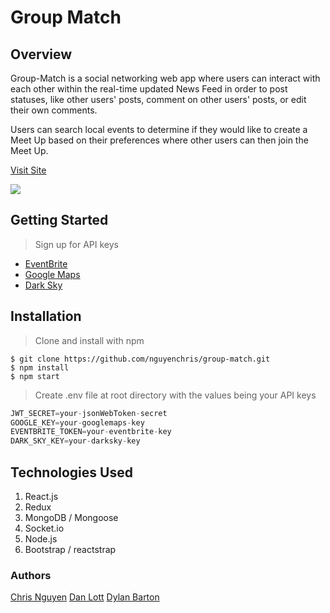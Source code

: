 # Group Match

## Overview

Group-Match is a social networking web app where users can interact with each other within the real-time updated News Feed in order to post statuses, like other users' posts, comment on other users' posts, or edit their own comments. 

Users can search local events to determine if they would like to create a Meet Up based on their preferences where other users can then join the Meet Up.

[Visit Site](https://group-match-app.herokuapp.com)

![](./group-match-preview.gif)

## Getting Started
> Sign up for API keys
  * [EventBrite](https://www.eventbrite.com/platform/)
  * [Google Maps](https://cloud.google.com/maps-platform/)
  * [Dark Sky](https://darksky.net/dev)

## Installation

> Clone and install with npm

```shell
$ git clone https://github.com/nguyenchris/group-match.git
$ npm install
$ npm start
```

> Create .env file at root directory with the values being your API keys

```js
JWT_SECRET=your-jsonWebToken-secret
GOOGLE_KEY=your-googlemaps-key
EVENTBRITE_TOKEN=your-eventbrite-key
DARK_SKY_KEY=your-darksky-key
```

## Technologies Used
1. React.js
2. Redux
3. MongoDB / Mongoose
4. Socket.io
5. Node.js
6. Bootstrap / reactstrap

### Authors
[Chris Nguyen](https://github.com/nguyenchris)
[Dan Lott](https://github.com/DanielLott)
[Dylan Barton](https://github.com/DylanBarton1856)


